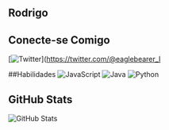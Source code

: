 
## Rodrigo

## Conecte-se Comigo
[![Twitter](https://img.shields.io/badge/Twitter-000?style=for-the-badge&logo=twitter)](https://twitter.com/@eaglebearer_I

##Habilidades
![JavaScript](https://img.shields.io/badge/JavaScript-000?style=for-the-badge&logo=javascript)
![Java](https://img.shields.io/badge/Java-000?style=for-the-badge&logo=java)
![Python](https://img.shields.io/badge/Python-000?style=for-the-badge&logo=python)
## GitHub Stats
![GitHub Stats](https://github-readme-stats.vercel.app/api?username=Coderodrigo&theme=transparent&bg_color=000&border_color=30A3DC&show_icons=true&icon_color=30A3DC&title_color=E94D5F&text_color=FFF)